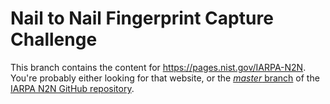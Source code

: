 Nail to Nail Fingerprint Capture Challenge
==========================================

This branch contains the content for https://pages.nist.gov/IARPA-N2N. You're
probably either looking for that website, or the
[_master_ branch](https://github.com/usnistgov/IARPA-N2N/tree/master) of the
[IARPA N2N GitHub repository](https://github.com/usnistgov/IARPA-N2N).

